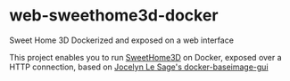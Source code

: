 # web-sweethome3d-docker
Sweet Home 3D Dockerized and exposed on a web interface

This project enables you to run [SweetHome3D](https://sourceforge.net/projects/sweethome3d/) on Docker, exposed over a HTTP connection, based on [Jocelyn Le Sage's docker-baseimage-gui](https://github.com/jlesage/docker-baseimage-gui)
